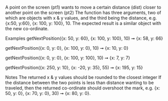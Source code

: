 A point on the screen (pt1) wants to move a certain distance (dist) closer to another point on the screen (pt2) The function has three arguments, two of which are objects with x & y values, and the third being the distance, e.g. {x:50, y:60}, {x: 100, y: 100}, 10. The expected result is a similar object with the new co-ordinate.

Examples
getNextPosition({x: 50, y: 60}, {x: 100, y: 100}, 10) ➞ {x: 58, y: 66}

getNextPosition({x: 0, y: 0}, {x: 100, y: 0}, 10) ➞ {x: 10, y: 0}

getNextPosition({x: 0, y: 0}, {x: 100, y: 100}, 10) ➞ {x: 7, y: 7}

getNextPosition({x: 250, y: 10}, {x: -20, y: 35}, 55) ➞ {x: 195, y: 15}

Notes
The returned x & y values should be rounded to the closest integer
If the distance between the two points is less than distance wanting to be traveled, then the returned co-ordinate should overshoot the mark, e.g. {x: 50, y: 0}, {x: 70, y: 0}, 30) ➞ {x: 80, y: 0}.